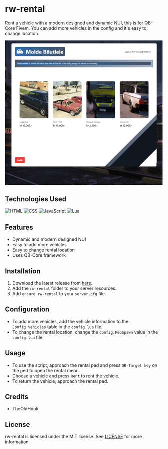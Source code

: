 
rw-rental
=========
 
Rent a vehicle with a modern designed and dynamic NUI, this is for QB-Core Fivem.
You can add more vehicles in the config and it's easy to change location.

![RW Rental Preview Image](https://github.com/TheOldHook/rw-rental/blob/main/pres.jpg?raw=true)

## Technologies Used

![HTML](https://img.shields.io/badge/-HTML-333333?style=flat&logo=html5)
![CSS](https://img.shields.io/badge/-CSS-333333?style=flat&logo=css3)
![JavaScript](https://img.shields.io/badge/-JavaScript-333333?style=flat&logo=javascript)
![Lua](https://img.shields.io/badge/-Lua-333333?style=flat&logo=lua)

## Features

- Dynamic and modern designed NUI
- Easy to add more vehicles
- Easy to change rental location
- Uses QB-Core framework

## Installation

1. Download the latest release from [here](https://github.com/TheOldHook/rw-rental/releases).
2. Add the `rw-rental` folder to your server resources.
3. Add `ensure rw-rental` to your `server.cfg` file.

## Configuration

- To add more vehicles, add the vehicle information to the `Config.Vehicles` table in the `config.lua` file.
- To change the rental location, change the `Config.PedSpawn` value in the `config.lua` file.

## Usage

- To use the script, approach the rental ped and press `QB-Target key` on the ped to open the rental menu.
- Choose a vehicle and press `Rent` to rent the vehicle.
- To return the vehicle, approach the rental ped.

## Credits

- TheOldHook

## License

rw-rental is licensed under the MIT license. See [LICENSE](https://github.com/TheOldHook/rw-rental/blob/main/LICENSE) for more information.
